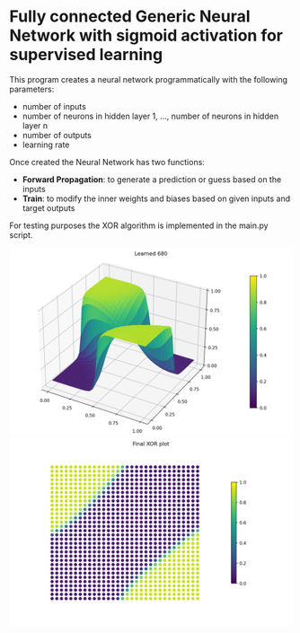 # Fully connected Generic Neural Network with sigmoid activation for supervised learning

This program creates a neural network programmatically with the following parameters:
- number of inputs
- number of neurons in hidden layer 1, ..., number of neurons in hidden layer n
- number of outputs
- learning rate

Once created the Neural Network has two functions:
- <b>Forward Propagation</b>: to generate a prediction or guess based on the inputs
- <b>Train</b>: to modify the inner weights and biases based on given inputs and target outputs

For testing purposes the XOR algorithm is implemented in the main.py script.

<img src='Learning_XOR_Algorithm.png'>
<img src='Final_XOR_Plot.png'>